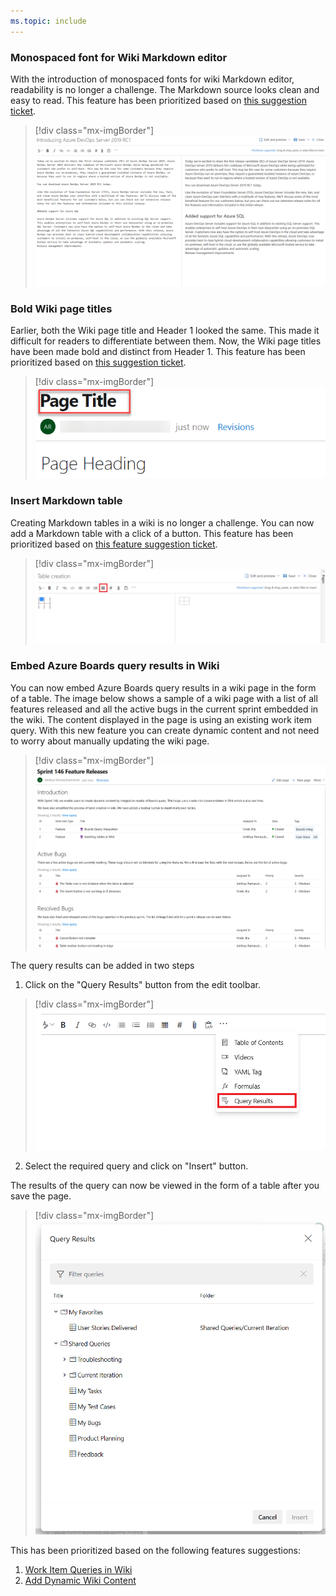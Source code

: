 ```yaml
---
ms.topic: include
---
```


### Monospaced font for Wiki Markdown editor

With the introduction of monospaced fonts for wiki Markdown editor, readability is no longer a challenge. The Markdown source looks clean and easy to read. This feature has been prioritized based on [this suggestion ticket](https://developercommunity.visualstudio.com/content/idea/365936/tfs-wiki-editor-monospaced-font.html).

> [!div class="mx-imgBorder"]
> ![Monospaced font for Wiki Markdown editor.](../../media/146_02.png)

### Bold Wiki page titles

Earlier, both the Wiki page title and Header 1 looked the same. This made it difficult for readers to differentiate between them. Now, the Wiki page titles have been made bold and distinct from Header 1.
This feature has been prioritized based on [this suggestion ticket](https://developercommunity.visualstudio.com/content/idea/366271/make-styling-of-wiki-page-title-different-from-h1.html).

> [!div class="mx-imgBorder"]
> ![Bold Wiki page titles.](../../media/146_03.png)

### Insert Markdown table

Creating Markdown tables in a wiki is no longer a challenge. You can now add a Markdown table with a click of a button. This feature has been prioritized based on [this feature suggestion ticket](https://developercommunity.visualstudio.com/content/idea/365879/include-table-support-in-the-wiki-wysiwyg-editor.html).

> [!div class="mx-imgBorder"]
> ![Insert Markdown table.](../../media/146_04.png)

### Embed Azure Boards query results in Wiki

You can now embed Azure Boards query results in a wiki page in the form of a table.
The image below shows a sample of a wiki page with a list of all features released and all the active bugs in the current sprint embedded in the wiki. The content displayed in the page is using an existing work item query. With this new feature you can create dynamic content and not need to worry about manually updating the wiki page.

> [!div class="mx-imgBorder"]
> ![Embed Azure Boards query results in Wiki.](../../media/146_05.png)

The query results can be added in two steps

1. Click on the "Query Results" button from the edit toolbar.

> [!div class="mx-imgBorder"]
> ![Select the Query Results button from the edit toolbar.](../../media/146_06.png)

2. Select the required query and click on "Insert" button.

The results of the query can now be viewed in the form of a table after you save the page.

> [!div class="mx-imgBorder"]
> ![View results of the query.](../../media/146_07.png)

This has been prioritized based on the following features suggestions:

1. [Work Item Queries in Wiki](https://developercommunity.visualstudio.com/content/idea/365790/work-item-queries-in-wiki.html)
2. [Add Dynamic Wiki Content](https://developercommunity.visualstudio.com/content/idea/379611/add-dynamic-wiki-content.html)

